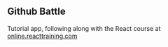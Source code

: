 ## Github Battle

Tutorial app,
following along with the React course at [online.reacttraining.com](https://online.reacttraining.com/)
